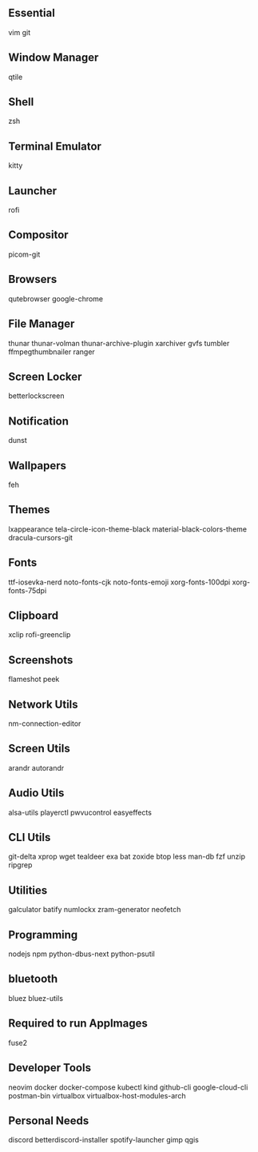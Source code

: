 ## Essential
vim
git

## Window Manager
qtile

## Shell
zsh

## Terminal Emulator
kitty

## Launcher
rofi

## Compositor
picom-git

## Browsers
qutebrowser
google-chrome

## File Manager
thunar
thunar-volman
thunar-archive-plugin
xarchiver
gvfs
tumbler
ffmpegthumbnailer
ranger

## Screen Locker
betterlockscreen

## Notification
dunst

## Wallpapers
feh

## Themes
lxappearance
tela-circle-icon-theme-black
material-black-colors-theme
dracula-cursors-git

## Fonts
ttf-iosevka-nerd
noto-fonts-cjk
noto-fonts-emoji
xorg-fonts-100dpi
xorg-fonts-75dpi

## Clipboard
xclip
rofi-greenclip

## Screenshots
flameshot
peek

## Network Utils
nm-connection-editor

## Screen Utils
arandr
autorandr

## Audio Utils
alsa-utils
playerctl
pwvucontrol
easyeffects

## CLI Utils
git-delta
xprop
wget
tealdeer
exa
bat
zoxide
btop
less
man-db
fzf
unzip
ripgrep

## Utilities
galculator
batify
numlockx
zram-generator
neofetch

## Programming
nodejs
npm
python-dbus-next
python-psutil

## bluetooth
bluez
bluez-utils

## Required to run AppImages
fuse2

## Developer Tools
neovim
docker
docker-compose
kubectl
kind
github-cli
google-cloud-cli
postman-bin
virtualbox
virtualbox-host-modules-arch

## Personal Needs
discord
betterdiscord-installer
spotify-launcher
gimp
qgis
